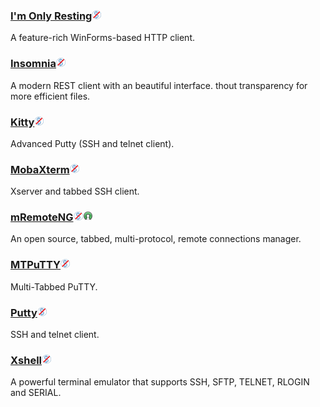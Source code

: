 ### [I'm Only Resting](http://www.swensensoftware.com/im-only-resting)![](/assets/图片2.png)

A feature-rich WinForms-based HTTP client.

### [Insomnia](http://insomnia.rest)![](/assets/图片2.png)

A modern REST client with an beautiful interface. thout transparency for more efficient files.

### [Kitty](http://www.9bis.net/kitty/)![](/assets/图片2.png)

Advanced Putty \(SSH and telnet client\).

### [MobaXterm](http://mobaxterm.mobatek.net/)![](/assets/图片2.png)

Xserver and tabbed SSH client.

### [mRemoteNG](https://mremoteng.org/)![](/assets/图片2.png)![](/assets/open-source-icon.png)

An open source, tabbed, multi-protocol, remote connections manager.

### [MTPuTTY](http://ttyplus.com/multi-tabbed-putty/)![](/assets/图片2.png)

Multi-Tabbed PuTTY.

### [Putty](http://www.chiark.greenend.org.uk/~sgtatham/putty/download.html)![](/assets/图片2.png)

SSH and telnet client.

### [Xshell](http://www.netsarang.com/products/xsh_overview.html)![](/assets/图片2.png)

A powerful terminal emulator that supports SSH, SFTP, TELNET, RLOGIN and SERIAL.

